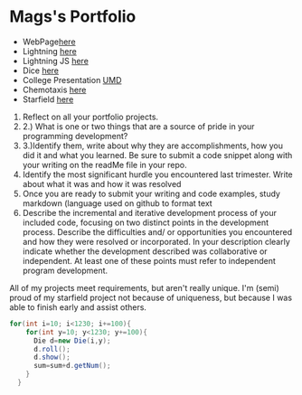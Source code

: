 # Mags's Portfolio

* WebPage[here](https://nmags7.github.io/testWeb/NickMags/NickMagnuson.html)
* Lightning [here](https://nmags7.github.io/lightning2/)
* Lightning JS [here](https://nmags7.github.io/LightningJS/magsJS/)
* Dice [here](https://nmags7.github.io/dice3/)
* College Presentation [UMD](https://nmags7.github.io/testWeb/NickMags/umd.html)
* Chemotaxis [here](https://nmags7.github.io/chemotaxis4/magsJS/)
* Starfield [here](https://nmags7.github.io/starfield5)

<body>
<ol>
  <li>Reflect on all your portfolio projects. </li>
  <li>2.) What is one or two things that are a source of pride in your programming development? </li>
  <li>3.)Identify them, write about why they are accomplishments, how you did it and what you learned.  Be sure to submit a code snippet along with your writing on the readMe file in your repo.</li>
    <li>Identify the most significant hurdle you encountered last trimester.  Write about what it was and how it was resolved </li>
    <li>Once you are ready to submit your writing and code examples, study markdown (language used on github to format text </li>
    <li>Describe the incremental and iterative development process of your included code, focusing on two distinct points in the development process. Describe the difficulties and/ or opportunities you encountered and how they were resolved or incorporated. In your description clearly indicate whether the development described was collaborative or independent. At least one of these points must refer to independent program development.</li>
</ol>

 <p>All of my projects meet requirements, but aren't really unique. I'm (semi) proud of my starfield project not because of uniqueness, but because I was able to finish early and assist others.</p>
    </body>

```Java
for(int i=10; i<1230; i+=100){
    for(int y=10; y<1230; y+=100){
      Die d=new Die(i,y);
      d.roll();
      d.show();
      sum=sum+d.getNum();
    }
  }
```

